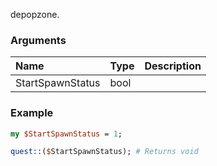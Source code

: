 depopzone.
### Arguments
**Name**|**Type**|**Description**
:---|:---|:---
StartSpawnStatus|bool|

### Example

```perl
my $StartSpawnStatus = 1;

quest::($StartSpawnStatus); # Returns void
```